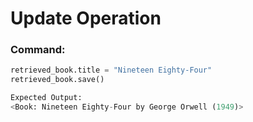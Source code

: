 # Update Operation

### Command:
```python
retrieved_book.title = "Nineteen Eighty-Four"
retrieved_book.save()

Expected Output:
<Book: Nineteen Eighty-Four by George Orwell (1949)>